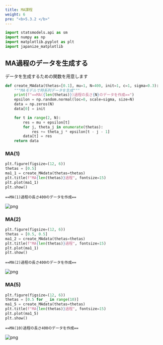 ```yaml
---
title: MA課程
weight: 6
pre: "<b>5.3.2 </b>"
---
```


```python
import statsmodels.api as sm
import numpy as np
import matplotlib.pyplot as plt
import japanize_matplotlib
```

## MA過程のデータを生成する

データを生成するための関数を用意します


```python
def create_MAdata(thetas=[0.1], mu=1, N=400, init=1, c=1, sigma=0.3):
    """MAモデルで時系列データを生成"""
    print(f"==MA({len(thetas)})過程の長さ{N}のデータを作成==")
    epsilon = np.random.normal(loc=0, scale=sigma, size=N)
    data = np.zeros(N)
    data[0] = init

    for t in range(2, N):
        res = mu + epsilon[t]
        for j, theta_j in enumerate(thetas):
            res += theta_j * epsilon[t - j - 1]
        data[t] = res
    return data
```

### MA(1)


```python
plt.figure(figsize=(12, 6))
thetas = [0.5]
ma1_1 = create_MAdata(thetas=thetas)
plt.title(f"MA{len(thetas)}過程", fontsize=15)
plt.plot(ma1_1)
plt.show()
```

    ==MA(1)過程の長さ400のデータを作成==



    
![png](/images/timeseries/model/005-2-MA-process_files/005-2-MA-process_4_1.png)
    


### MA(2)


```python
plt.figure(figsize=(12, 6))
thetas = [0.5, 0.5]
ma1_2 = create_MAdata(thetas=thetas)
plt.title(f"MA{len(thetas)}過程", fontsize=15)
plt.plot(ma1_1)
plt.show()
```

    ==MA(2)過程の長さ400のデータを作成==



    
![png](/images/timeseries/model/005-2-MA-process_files/005-2-MA-process_6_1.png)
    


### MA(5)


```python
plt.figure(figsize=(12, 6))
thetas = [0.5 for _ in range(10)]
ma1_5 = create_MAdata(thetas=thetas)
plt.title(f"MA{len(thetas)}過程", fontsize=15)
plt.plot(ma1_5)
plt.show()
```

    ==MA(10)過程の長さ400のデータを作成==



    
![png](/images/timeseries/model/005-2-MA-process_files/005-2-MA-process_8_1.png)
    
